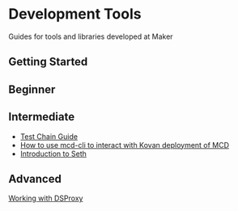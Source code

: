 # Development Tools

Guides for tools and libraries developed at Maker

## Getting Started

## Beginner

## Intermediate
- [Test Chain Guide](/devtools/test-chain-guide/test-chain-guide.md)   
- [How to use mcd-cli to interact with Kovan deployment of MCD](/devtools/mcd-cli/mcd-cli-guide-01/mcd-cli-guide-01.md)   
- [Introduction to Seth](/devtools/seth/seth-guide-01/seth-guide-01.md)
## Advanced

[Working with DSProxy](/devtools/working-with-dsproxy/working-with-dsproxy.md)
